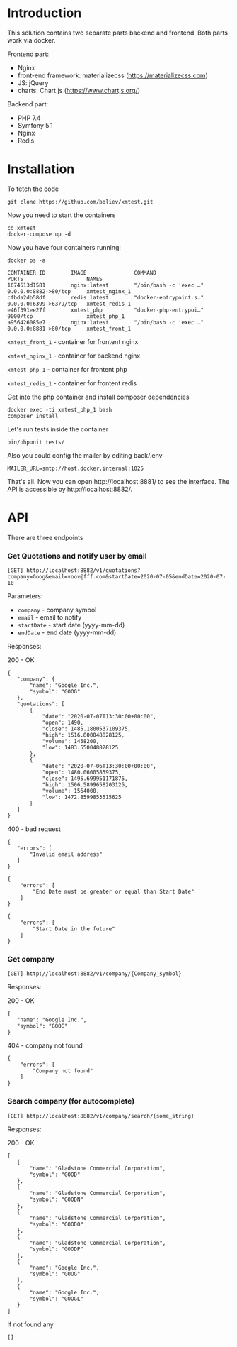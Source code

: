# Introduction
This solution contains two separate parts backend and frontend. Both parts work via docker.

Frontend part:
 - Nginx
 - front-end framework: materializecss (https://materializecss.com)
 - JS: jQuery
 - charts: Chart.js (https://www.chartjs.org/) 
 
Backend part:
 - PHP 7.4
 - Symfony 5.1
 - Nginx
 - Redis
 
# Installation
To fetch the code
```
git clone https://github.com/boliev/xmtest.git
```

Now you need to start the containers
```
cd xmtest
docker-compose up -d
```

Now you have four containers running:
```
docker ps -a
```
```
CONTAINER ID        IMAGE               COMMAND                      PORTS                    NAMES
1674513d1581        nginx:latest        "/bin/bash -c 'exec …"       0.0.0.0:8882->80/tcp     xmtest_nginx_1
cfbda2db58df        redis:latest        "docker-entrypoint.s…"       0.0.0.0:6399->6379/tcp   xmtest_redis_1
e46f391ee27f        xmtest_php          "docker-php-entrypoi…"       9000/tcp                 xmtest_php_1
a956426085e7        nginx:latest        "/bin/bash -c 'exec …"       0.0.0.0:8881->80/tcp     xmtest_front_1
```

`xmtest_front_1` - container for frontent nginx

`xmtest_nginx_1` - container for backend nginx

`xmtest_php_1` - container for frontent php

`xmtest_redis_1` - container for frontent redis

Get into the php container and install composer dependencies
```
docker exec -ti xmtest_php_1 bash
composer install
```

Let's run tests inside the container
```
bin/phpunit tests/
```

Also you could config the mailer by editing back/.env
```
MAILER_URL=smtp://host.docker.internal:1025
```

That's all. Now you can open http://localhost:8881/ to see the interface. 
The API is accessible by http://localhost:8882/.

# API
There are three endpoints
### Get Quotations and notify user by email
```
[GET] http://localhost:8882/v1/quotations?company=Goog&email=voov@fff.com&startDate=2020-07-05&endDate=2020-07-10
```
Parameters:
 - `company` - company symbol
 - `email` - email to notify
 - `startDate` - start date (yyyy-mm-dd)
 - `endDate` - end date (yyyy-mm-dd)
 
Responses:

200 - OK
 ```
{
    "company": {
        "name": "Google Inc.",
        "symbol": "GOOG"
    },
    "quotations": [
        {
            "date": "2020-07-07T13:30:00+00:00",
            "open": 1490,
            "close": 1485.1800537109375,
            "high": 1516.800048828125,
            "volume": 1458200,
            "low": 1483.550048828125
        },
        {
            "date": "2020-07-06T13:30:00+00:00",
            "open": 1480.06005859375,
            "close": 1495.699951171875,
            "high": 1506.5899658203125,
            "volume": 1564000,
            "low": 1472.8599853515625
        }
    ]
}
```
 
400 - bad request
 ```
{
    "errors": [
        "Invalid email address"
    ]
}
```
```
{
    "errors": [
        "End Date must be greater or equal than Start Date"
    ]
}
```
```
{
    "errors": [
        "Start Date in the future"
    ]
}
```

### Get company
```
[GET] http://localhost:8882/v1/company/{Company_symbol}
```
Responses:
 
200 - OK
 ```
{
    "name": "Google Inc.",
    "symbol": "GOOG"
}
```
404 - company not found
```
{
    "errors": [
        "Company not found"
    ]
}
```

### Search company (for autocomplete)
```
[GET] http://localhost:8882/v1/company/search/{some_string}
```
Responses:
 
200 - OK
 ```
[
    {
        "name": "Gladstone Commercial Corporation",
        "symbol": "GOOD"
    },
    {
        "name": "Gladstone Commercial Corporation",
        "symbol": "GOODN"
    },
    {
        "name": "Gladstone Commercial Corporation",
        "symbol": "GOODO"
    },
    {
        "name": "Gladstone Commercial Corporation",
        "symbol": "GOODP"
    },
    {
        "name": "Google Inc.",
        "symbol": "GOOG"
    },
    {
        "name": "Google Inc.",
        "symbol": "GOOGL"
    }
]
```
If not found any
```
[]
```